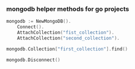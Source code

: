 ### mongodb helper methods for go projects

```go
mongodb := NewMongoDB().
    Connect().
    AttachCollection("fist_collection").
    AttachCollection("second_collection").

mongodb.Collection["first_collection"].find()

mongodb.Disconnect()
```
